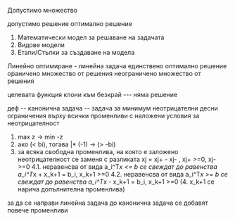 Допустимо множество

допустимо решение
оптимално решение


1. Математически модел за решаване на задачата
2. Видове модели
3. Етапи/Стъпки за създаване на модела

Линейно оптимиране - линейна задача
единствено оптимално решение
ораничено множество от решения
неограничено множество от решения

целевата функция клони към безкрай --- няма решение

деф -- канонична задача --
задача за минимум
неотрицателни десни ограничения върху всички променливи с наложени условия за неотрицателност

1. max z -> min -z
2. ако (< bi), тогава |* (-1) -> (> -bi)
3. за всяка свободна променлива, на която е заложено неотрицателност се заменя с разликата
xj = xj+ - xj- , xj+ >=0, xj- >=0
4.1. неравенсва от вида a_i^T*x <= b се свеждат до равенства
a_i^T*x + x_k+1 = b_i, x_k+1 >=0
4.2. неравенсва от вида a_i^T*x >= b се свеждат до равенства
a_i^T*x - x_k+1 = b_i, x_k+1 >=0
(4. x_k+1 се нарича допълнителна променлива)

за да се направи линейнa задача до канонична задача се добавят повече променливи
